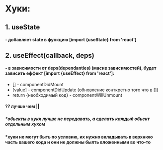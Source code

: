 # Хуки:

## 1. useState

#### - добавляет state в функцию [import {useState} from 'react']

## 2. useEffect(callback, deps)

#### - в зависимости от deps(dependanties) (масив зависимостей), будет зависить еффект [import {useEffect} from 'react']:

- [] - componentDidMount
- [value] - componentDidUpdate (обновление конткретно того что в [])
- return {необходимый код} - componentWillUnmount

#### ?? лучше чем ||

###

###

##### \*обьекты в хуки лучше не передавать, а сделать каждый обьект отдельным хуком

#### \*хуки не могут быть по условию, их нужно вкладывать в верхнюю часть вашего кода и они не должны былть вложенными во что-то
